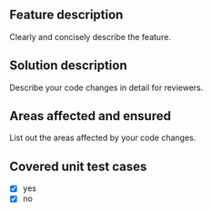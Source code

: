 ## Feature description
Clearly and concisely describe the feature.

## Solution description
Describe your code changes in detail for reviewers.

## Areas affected and ensured
List out the areas affected by your code changes.

## Covered unit test cases
- [x] yes
- [x] no